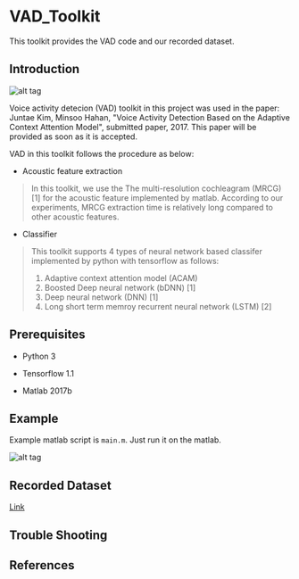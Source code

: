 # VAD_Toolkit
This toolkit provides the VAD code and our recorded dataset.
## Introduction

![alt tag](https://user-images.githubusercontent.com/24668469/32532813-2b9c59aa-c490-11e7-8a30-a39de5aedc98.jpg)

Voice activity detecion (VAD) toolkit in this project was used in the paper: Juntae Kim, Minsoo Hahan, "Voice Activity Detection Based on the Adaptive Context Attention Model", submitted paper, 2017. 
This paper will be provided as soon as it is accepted.

VAD in this toolkit follows the procedure as below:

- Acoustic feature extraction

> In this toolkit, we use the The multi-resolution cochleagram (MRCG) [1] for the acoustic feature implemented by matlab.
> According to our experiments, MRCG extraction time is relatively long compared to other acoustic features.
- Classifier

> This toolkit supports 4 types of neural network based classifer implemented by python with tensorflow as follows:
> 1. Adaptive context attention model (ACAM)
> 2. Boosted Deep neural network (bDNN) [1]
> 3. Deep neural network (DNN) [1] 
> 4. Long short term memroy recurrent neural network (LSTM) [2]

## Prerequisites

- Python 3

- Tensorflow 1.1

- Matlab 2017b
## Example

Example matlab script is `main.m`. Just run it on the matlab.

![alt tag](https://user-images.githubusercontent.com/24668469/32533149-5526a77e-c492-11e7-909f-a7c7983d9dd4.jpg)

## Recorded Dataset

[Link](http://sail.ipdisk.co.kr:80/publist/VOL1/Database/VAD_DB/Recorded_data.zip)

## Trouble Shooting
## References
